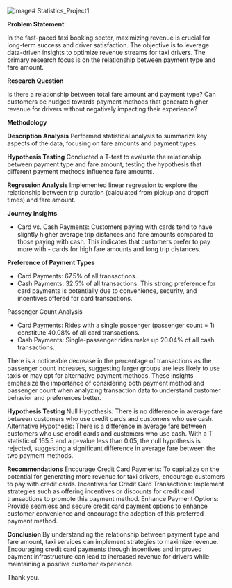 ![image](https://github.com/prafullcs/Statistics_Project1/assets/90818539/7a1c39d8-540e-42fe-b1e1-28dce25f9fee)# Statistics_Project1

**Problem Statement**

In the fast-paced taxi booking sector, maximizing revenue is crucial for long-term success and driver satisfaction. 
The objective is to leverage data-driven insights to optimize revenue streams for taxi drivers. 
The primary research focus is on the relationship between payment type and fare amount.


**Research Question**

Is there a relationship between total fare amount and payment type?
Can customers be nudged towards payment methods that generate higher revenue for drivers without negatively impacting their experience?

**Methodology**

**Description Analysis**
Performed statistical analysis to summarize key aspects of the data, focusing on fare amounts and payment types.

**Hypothesis Testing**
Conducted a T-test to evaluate the relationship between payment type and fare amount, testing the hypothesis that different payment methods influence fare amounts.

**Regression Analysis**
Implemented linear regression to explore the relationship between trip duration (calculated from pickup and dropoff times) and fare amount.


**Journey Insights**
- Card vs. Cash Payments: Customers paying with cards tend to have slightly higher average trip distances and fare amounts compared to those paying with cash. This indicates that customers prefer to pay more with - cards for high fare amounts and long trip distances.

**Preference of Payment Types**
- Card Payments: 67.5% of all transactions.
- Cash Payments: 32.5% of all transactions.
This strong preference for card payments is potentially due to convenience, security, and incentives offered for card transactions.

Passenger Count Analysis
 - Card Payments: Rides with a single passenger (passenger count = 1) constitute 40.08% of all card transactions.
-  Cash Payments: Single-passenger rides make up 20.04% of all cash transactions.

 There is a noticeable decrease in the percentage of transactions as the passenger count increases, suggesting larger groups are less likely to use taxis or may opt for alternative payment methods. These insights emphasize the importance of considering both payment method and passenger count when analyzing transaction data to understand customer behavior and preferences better.

**Hypothesis Testing**
Null Hypothesis: There is no difference in average fare between customers who use credit cards and customers who use cash.
Alternative Hypothesis: There is a difference in average fare between customers who use credit cards and customers who use cash.
With a T statistic of 165.5 and a p-value less than 0.05, the null hypothesis is rejected, suggesting a significant difference in average fare between the two payment methods.

**Recommendations**
Encourage Credit Card Payments: To capitalize on the potential for generating more revenue for taxi drivers, encourage customers to pay with credit cards.
Incentives for Credit Card Transactions: Implement strategies such as offering incentives or discounts for credit card transactions to promote this payment method.
Enhance Payment Options: Provide seamless and secure credit card payment options to enhance customer convenience and encourage the adoption of this preferred payment method.

**Conclusion**
By understanding the relationship between payment type and fare amount, taxi services can implement strategies to maximize revenue. Encouraging credit card payments through incentives and improved payment infrastructure can lead to increased revenue for drivers while maintaining a positive customer experience.


Thank you.






